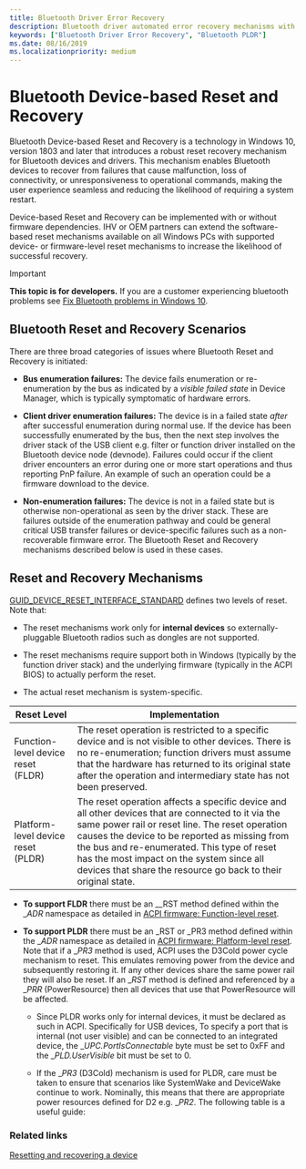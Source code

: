 ```yaml
---
title: Bluetooth Driver Error Recovery
description: Bluetooth driver automated error recovery mechanisms with diagnostic telemetry.
keywords: ["Bluetooth Driver Error Recovery", "Bluetooth PLDR"]
ms.date: 08/16/2019
ms.localizationpriority: medium
---
```


# Bluetooth Device-based Reset and Recovery

Bluetooth Device-based Reset and Recovery is a technology in Windows 10, version 1803 and later that introduces a robust reset recovery mechanism for Bluetooth devices and drivers. This mechanism enables Bluetooth devices to recover from failures that cause malfunction, loss of connectivity, or unresponsiveness to operational commands, making the user experience seamless and reducing the likelihood of requiring a system restart.

Device-based Reset and Recovery can be implemented with or without firmware dependencies. IHV or OEM partners can extend the software-based reset mechanisms available on all Windows PCs with supported device- or firmware-level reset mechanisms to increase the likelihood of successful recovery.

> [!IMPORTANT]
> **This topic is for developers.** If you are a customer experiencing bluetooth problems see [Fix Bluetooth problems in Windows 10](https://support.microsoft.com/help/14169/windows-10-fix-bluetooth-problems).

## Bluetooth Reset and Recovery Scenarios

There are three broad categories of issues where Bluetooth Reset and Recovery is initiated:

- **Bus enumeration failures:** The device fails enumeration or re-enumeration by the bus as indicated by a _visible failed state_ in Device Manager, which is typically symptomatic of hardware errors.

- **Client driver enumeration failures:** The device is in a failed state _after_ after successful enumeration during normal use. If the device has been successfully enumerated by the bus, then the next step involves the driver stack of the USB client e.g. filter or function driver installed on the Bluetooth device node (devnode). Failures could occur if the client driver encounters an error during one or more start operations and thus reporting PnP failure. An example of such an operation could be a firmware download to the device.

- **Non-enumeration failures:** The device is not in a failed state but is otherwise non-operational as seen by the driver stack. These are failures outside of the enumeration pathway and could be general critical USB transfer failures or device-specific failures such as a non-recoverable firmware error. The Bluetooth Reset and Recovery mechanisms described below is used in these cases.

## Reset and Recovery Mechanisms

[GUID_DEVICE_RESET_INTERFACE_STANDARD](https://docs.microsoft.com/windows-hardware/drivers/kernel/working-with-guid-device-reset-interface-standard) defines two levels of reset. Note that:

- The reset mechanisms work only for **internal devices** so externally-pluggable Bluetooth radios such as dongles are not supported.

- The reset mechanisms require support both in Windows (typically by the function driver stack) and the underlying firmware (typically in the ACPI BIOS) to actually perform the reset.

- The actual reset mechanism is system-specific.

| Reset Level | Implementation |
| --- | --- |
| Function-level device reset (FLDR) | The reset operation is restricted to a specific device and is not visible to other devices. There is no re-enumeration; function drivers must assume that the hardware has returned to its original state after the operation and intermediary state has not been preserved.|
| Platform-level device reset (PLDR) | The reset operation affects a specific device and all other devices that are connected to it via the same power rail or reset line. The reset operation causes the device to be reported as missing from the bus and re-enumerated. This type of reset has the most impact on the system since all devices that share the resource go back to their original state.|

- **To support FLDR** there must be an __RST method defined within the __ADR_ namespace as detailed in [ACPI firmware: Function-level reset](https://docs.microsoft.com/en-us/windows-hardware/drivers/kernel/resetting-and-recovering-a-device#acpi-firmware-function-level-reset).

- **To support PLDR** there must be an _RST or _PR3  method defined within the __ADR_ namespace as detailed in [ACPI firmware: Platform-level reset](https://docs.microsoft.com/en-us/windows-hardware/drivers/kernel/resetting-and-recovering-a-device#acpi-firmware-platform-level-reset). Note that if a __PR3_ method is used, ACPI uses the D3Cold power cycle mechanism to reset. This emulates removing power from the device and subsequently restoring it. If any other devices share the same power rail they will also be reset. If an __RST_ method is defined and referenced by a __PRR_ (PowerResource) then all devices that use that PowerResource will be affected.

  - Since PLDR works only for internal devices, it must be declared as such in ACPI. Specifically for USB devices, To specify a port that is internal (not user visible) and can be connected to an integrated device, the __UPC.PortIsConnectable_ byte must be set to 0xFF and the __PLD.UserVisible_ bit must be set to 0.

  - If the __PR3_ (D3Cold) mechanism is used for PLDR, care must be taken to ensure that scenarios like SystemWake and DeviceWake continue to work. Nominally, this means that there are appropriate power resources defined for D2 e.g. __PR2_. The following table is a useful guide:

### Related links

[Resetting and recovering a device](https://docs.microsoft.com/en-us/windows-hardware/drivers/kernel/resetting-and-recovering-a-device)
